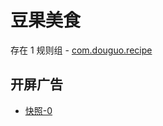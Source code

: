 # 豆果美食

存在 1 规则组 - [com.douguo.recipe](/src/apps/com.douguo.recipe.ts)

## 开屏广告

- [快照-0](https://gkd-kit.gitee.io/import/13215621)
